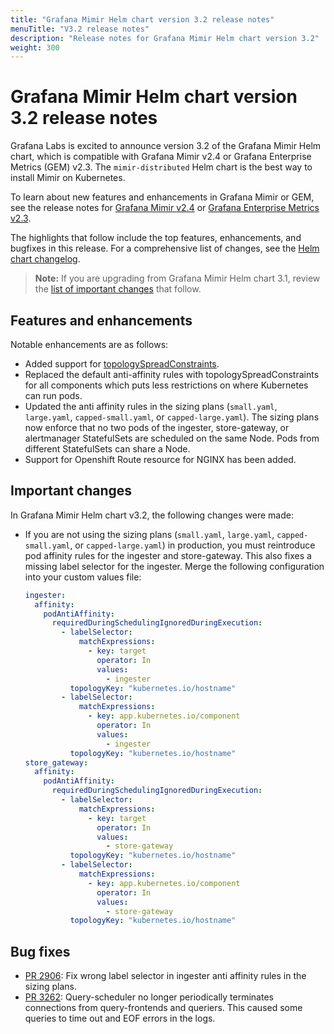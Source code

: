 ```yaml
---
title: "Grafana Mimir Helm chart version 3.2 release notes"
menuTitle: "V3.2 release notes"
description: "Release notes for Grafana Mimir Helm chart version 3.2"
weight: 300
---
```


# Grafana Mimir Helm chart version 3.2 release notes

Grafana Labs is excited to announce version 3.2 of the Grafana Mimir Helm chart, which is compatible with Grafana Mimir v2.4 or Grafana Enterprise Metrics (GEM) v2.3. The `mimir-distributed` Helm chart is the best way to install Mimir on Kubernetes.

To learn about new features and enhancements in Grafana Mimir or GEM, see the release notes for [Grafana Mimir v2.4](/docs/mimir/v2.4.x/release-notes/v2.4/) or [Grafana Enterprise Metrics v2.3](/docs/enterprise-metrics/latest/release-notes/v2-3/).

The highlights that follow include the top features, enhancements, and bugfixes in this release. For a comprehensive list of changes, see the [Helm chart changelog](https://github.com/grafana/mimir/tree/main/operations/helm/charts/mimir-distributed/CHANGELOG.md).

> **Note:** If you are upgrading from Grafana Mimir Helm chart 3.1, review the [list of important changes](#important-changes) that follow.

## Features and enhancements

Notable enhancements are as follows:

- Added support for [topologySpreadConstraints](https://kubernetes.io/docs/concepts/scheduling-eviction/topology-spread-constraints/).
- Replaced the default anti-affinity rules with topologySpreadConstraints for all components which puts less restrictions on where Kubernetes can run pods.
- Updated the anti affinity rules in the sizing plans (`small.yaml`, `large.yaml`, `capped-small.yaml`, or `capped-large.yaml`). The sizing plans now enforce that no two pods of the ingester, store-gateway, or alertmanager StatefulSets are scheduled on the same Node. Pods from different StatefulSets can share a Node.
- Support for Openshift Route resource for NGINX has been added.

## Important changes

In Grafana Mimir Helm chart v3.2, the following changes were made:

- If you are not using the sizing plans (`small.yaml`, `large.yaml`, `capped-small.yaml`, or `capped-large.yaml`) in production, you must reintroduce pod affinity rules for the ingester and store-gateway. This also fixes a missing label selector for the ingester.
  Merge the following configuration into your custom values file:
  ```yaml
  ingester:
    affinity:
      podAntiAffinity:
        requiredDuringSchedulingIgnoredDuringExecution:
          - labelSelector:
              matchExpressions:
                - key: target
                  operator: In
                  values:
                    - ingester
            topologyKey: "kubernetes.io/hostname"
          - labelSelector:
              matchExpressions:
                - key: app.kubernetes.io/component
                  operator: In
                  values:
                    - ingester
            topologyKey: "kubernetes.io/hostname"
  store_gateway:
    affinity:
      podAntiAffinity:
        requiredDuringSchedulingIgnoredDuringExecution:
          - labelSelector:
              matchExpressions:
                - key: target
                  operator: In
                  values:
                    - store-gateway
            topologyKey: "kubernetes.io/hostname"
          - labelSelector:
              matchExpressions:
                - key: app.kubernetes.io/component
                  operator: In
                  values:
                    - store-gateway
            topologyKey: "kubernetes.io/hostname"
  ```

## Bug fixes

- [PR 2906](https://github.com/grafana/mimir/pull/2906): Fix wrong label selector in ingester anti affinity rules in the sizing plans.
- [PR 3262](https://github.com/grafana/mimir/pull/3262): Query-scheduler no longer periodically terminates connections from query-frontends and queriers. This caused some queries to time out and EOF errors in the logs.
